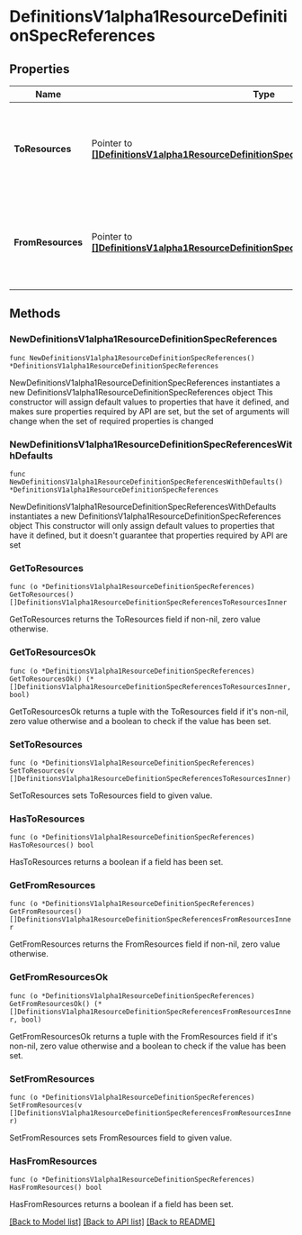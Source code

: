 # DefinitionsV1alpha1ResourceDefinitionSpecReferences

## Properties

Name | Type | Description | Notes
------------ | ------------- | ------------- | -------------
**ToResources** | Pointer to [**[]DefinitionsV1alpha1ResourceDefinitionSpecReferencesToResourcesInner**](DefinitionsV1alpha1ResourceDefinitionSpecReferencesToResourcesInner.md) | A list of resources that the current resources has references to. | [optional] 
**FromResources** | Pointer to [**[]DefinitionsV1alpha1ResourceDefinitionSpecReferencesFromResourcesInner**](DefinitionsV1alpha1ResourceDefinitionSpecReferencesFromResourcesInner.md) | A list of resources that the current resources is beging referenced from. | [optional] 

## Methods

### NewDefinitionsV1alpha1ResourceDefinitionSpecReferences

`func NewDefinitionsV1alpha1ResourceDefinitionSpecReferences() *DefinitionsV1alpha1ResourceDefinitionSpecReferences`

NewDefinitionsV1alpha1ResourceDefinitionSpecReferences instantiates a new DefinitionsV1alpha1ResourceDefinitionSpecReferences object
This constructor will assign default values to properties that have it defined,
and makes sure properties required by API are set, but the set of arguments
will change when the set of required properties is changed

### NewDefinitionsV1alpha1ResourceDefinitionSpecReferencesWithDefaults

`func NewDefinitionsV1alpha1ResourceDefinitionSpecReferencesWithDefaults() *DefinitionsV1alpha1ResourceDefinitionSpecReferences`

NewDefinitionsV1alpha1ResourceDefinitionSpecReferencesWithDefaults instantiates a new DefinitionsV1alpha1ResourceDefinitionSpecReferences object
This constructor will only assign default values to properties that have it defined,
but it doesn't guarantee that properties required by API are set

### GetToResources

`func (o *DefinitionsV1alpha1ResourceDefinitionSpecReferences) GetToResources() []DefinitionsV1alpha1ResourceDefinitionSpecReferencesToResourcesInner`

GetToResources returns the ToResources field if non-nil, zero value otherwise.

### GetToResourcesOk

`func (o *DefinitionsV1alpha1ResourceDefinitionSpecReferences) GetToResourcesOk() (*[]DefinitionsV1alpha1ResourceDefinitionSpecReferencesToResourcesInner, bool)`

GetToResourcesOk returns a tuple with the ToResources field if it's non-nil, zero value otherwise
and a boolean to check if the value has been set.

### SetToResources

`func (o *DefinitionsV1alpha1ResourceDefinitionSpecReferences) SetToResources(v []DefinitionsV1alpha1ResourceDefinitionSpecReferencesToResourcesInner)`

SetToResources sets ToResources field to given value.

### HasToResources

`func (o *DefinitionsV1alpha1ResourceDefinitionSpecReferences) HasToResources() bool`

HasToResources returns a boolean if a field has been set.

### GetFromResources

`func (o *DefinitionsV1alpha1ResourceDefinitionSpecReferences) GetFromResources() []DefinitionsV1alpha1ResourceDefinitionSpecReferencesFromResourcesInner`

GetFromResources returns the FromResources field if non-nil, zero value otherwise.

### GetFromResourcesOk

`func (o *DefinitionsV1alpha1ResourceDefinitionSpecReferences) GetFromResourcesOk() (*[]DefinitionsV1alpha1ResourceDefinitionSpecReferencesFromResourcesInner, bool)`

GetFromResourcesOk returns a tuple with the FromResources field if it's non-nil, zero value otherwise
and a boolean to check if the value has been set.

### SetFromResources

`func (o *DefinitionsV1alpha1ResourceDefinitionSpecReferences) SetFromResources(v []DefinitionsV1alpha1ResourceDefinitionSpecReferencesFromResourcesInner)`

SetFromResources sets FromResources field to given value.

### HasFromResources

`func (o *DefinitionsV1alpha1ResourceDefinitionSpecReferences) HasFromResources() bool`

HasFromResources returns a boolean if a field has been set.


[[Back to Model list]](../README.md#documentation-for-models) [[Back to API list]](../README.md#documentation-for-api-endpoints) [[Back to README]](../README.md)


